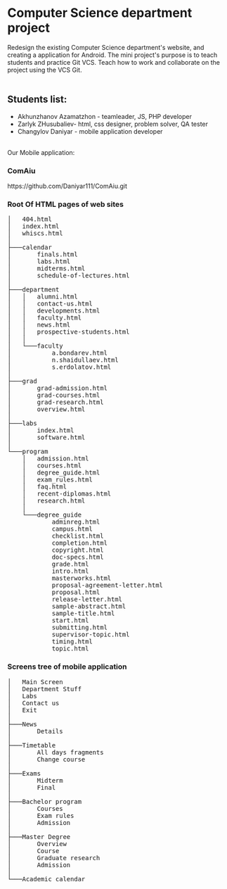 # Computer Science department project 
Redesign the existing Computer Science department's website, and creating a application for Android. The mini project's purpose is to teach students and practice Git VCS. Teach how to work and collaborate on the project using the VCS Git.<br><br> 
<h2>Students list:</h2> 
<ul>
  <li>Akhunzhanov Azamatzhon - teamleader, JS, PHP developer</li> 
  <li>Zarlyk ZHusubaliev- html, css designer, problem solver, QA tester</li> 
  <li>Changylov Daniyar - mobile application developer</li> 
</ul>

<br>
Our Mobile application:
<h3>ComAiu</h3>
https://github.com/Daniyar111/ComAiu.git
<h3>Root Of HTML pages of web sites</h3>
<pre>
│   404.html
│   index.html
│   whiscs.html
│
├───calendar
│       finals.html
│       labs.html
│       midterms.html
│       schedule-of-lectures.html
│
├───department
│   │   alumni.html
│   │   contact-us.html
│   │   developments.html
│   │   faculty.html
│   │   news.html
│   │   prospective-students.html
│   │
│   └───faculty
│           a.bondarev.html
│           n.shaidullaev.html
│           s.erdolatov.html
│
├───grad
│       grad-admission.html
│       grad-courses.html
│       grad-research.html
│       overview.html
│
├───labs
│       index.html
│       software.html
│
└───program
    │   admission.html
    │   courses.html
    │   degree_guide.html
    │   exam_rules.html
    │   faq.html
    │   recent-diplomas.html
    │   research.html
    │
    └───degree_guide
            adminreg.html
            campus.html
            checklist.html
            completion.html
            copyright.html
            doc-specs.html
            grade.html
            intro.html
            masterworks.html
            proposal-agreement-letter.html
            proposal.html
            release-letter.html
            sample-abstract.html
            sample-title.html
            start.html
            submitting.html
            supervisor-topic.html
            timing.html
            topic.html
</pre>

<h3>Screens tree of mobile application</h3>
<pre>
│   Main Screen
│   Department Stuff
│   Labs
│   Contact us
│   Exit
│
├───News
│       Details
│
├───Timetable
│       All days fragments
│       Change course
│
├───Exams
│       Midterm
│       Final
│
├───Bachelor program
│       Courses
│       Exam rules
│       Admission
│
├───Master Degree
│       Overview
│       Course
│       Graduate research
│       Admission
│
└───Academic calendar
</pre>
